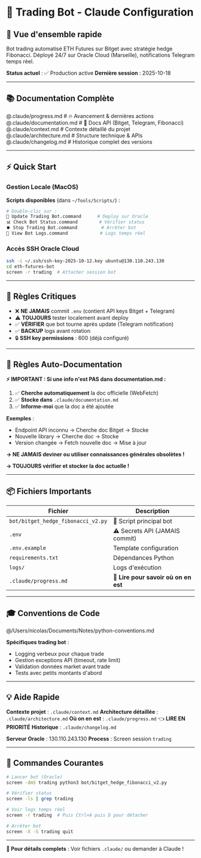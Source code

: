# 🤖 Trading Bot - Claude Configuration

## 🎯 Vue d'ensemble rapide

Bot trading automatisé ETH Futures sur Bitget avec stratégie hedge Fibonacci.
Déployé 24/7 sur Oracle Cloud (Marseille), notifications Telegram temps réel.

**Status actuel** : ✅ Production active
**Dernière session** : 2025-10-18

---

## 📚 Documentation Complète

@.claude/progress.md          # 🔥 Avancement & dernières actions
@.claude/documentation.md     # 📖 Docs API (Bitget, Telegram, Fibonacci)
@.claude/context.md           # Contexte détaillé du projet
@.claude/architecture.md      # Structure technique & APIs
@.claude/changelog.md         # Historique complet des versions

---

## ⚡ Quick Start

### Gestion Locale (MacOS)

**Scripts disponibles** (dans `~/Tools/Scripts/`) :
```bash
# Double-clic sur :
🚀 Update Trading Bot.command      # Deploy sur Oracle
📊 Check Bot Status.command        # Vérifier status
⏹️ Stop Trading Bot.command         # Arrêter bot
📜 View Bot Logs.command            # Logs temps réel
```

### Accès SSH Oracle Cloud

```bash
ssh -i ~/.ssh/ssh-key-2025-10-12.key ubuntu@130.110.243.130
cd eth-futures-bot
screen -r trading  # Attacher session bot
```

---

## 🚨 Règles Critiques

- ❌ **NE JAMAIS** commit `.env` (contient API keys Bitget + Telegram)
- ⚠️ **TOUJOURS** tester localement avant deploy
- ✅ **VÉRIFIER** que bot tourne après update (Telegram notification)
- ✅ **BACKUP** logs avant rotation
- 🔒 **SSH key permissions** : 600 (déjà configuré)

---

## 🤖 Règles Auto-Documentation

**⚡ IMPORTANT : Si une info n'est PAS dans documentation.md :**

1. ✅ **Cherche automatiquement** la doc officielle (WebFetch)
2. ✅ **Stocke dans** `.claude/documentation.md`
3. ✅ **Informe-moi** que la doc a été ajoutée

**Exemples** :
- Endpoint API inconnu → Cherche doc Bitget → Stocke
- Nouvelle library → Cherche doc → Stocke
- Version changée → Fetch nouvelle doc → Mise à jour

**→ NE JAMAIS deviner ou utiliser connaissances générales obsolètes !**

**→ TOUJOURS vérifier et stocker la doc actuelle !**

---

## 📦 Fichiers Importants

| Fichier | Description |
|---------|-------------|
| `bot/bitget_hedge_fibonacci_v2.py` | 🎯 Script principal bot |
| `.env` | ⚠️ Secrets API (JAMAIS commit) |
| `.env.example` | Template configuration |
| `requirements.txt` | Dépendances Python |
| `logs/` | Logs d'exécution |
| `.claude/progress.md` | 📍 **Lire pour savoir où on en est** |

---

## 🎓 Conventions de Code

@/Users/nicolas/Documents/Notes/python-conventions.md

**Spécifiques trading bot** :
- Logging verbeux pour chaque trade
- Gestion exceptions API (timeout, rate limit)
- Validation données market avant trade
- Tests avec petits montants d'abord

---

## 💡 Aide Rapide

**Contexte projet** : `.claude/context.md`
**Architecture détaillée** : `.claude/architecture.md`
**Où on en est** : `.claude/progress.md` 👈 **LIRE EN PRIORITÉ**
**Historique** : `.claude/changelog.md`

**Serveur Oracle** : 130.110.243.130
**Process** : Screen session `trading`

---

## 🚀 Commandes Courantes

```bash
# Lancer bot (Oracle)
screen -dmS trading python3 bot/bitget_hedge_fibonacci_v2.py

# Vérifier status
screen -ls | grep trading

# Voir logs temps réel
screen -r trading  # Puis Ctrl+A puis D pour détacher

# Arrêter bot
screen -X -S trading quit
```

---

**🔗 Pour détails complets** : Voir fichiers `.claude/` ou demander à Claude !
